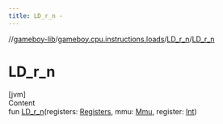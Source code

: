```yaml
---
title: LD_r_n -
---
```

//[gameboy-lib](../../index.md)/[gameboy.cpu.instructions.loads](../index.md)/[LD_r_n](index.md)/[LD_r_n](-l-d_r_n.md)



# LD_r_n  
[jvm]  
Content  
fun [LD_r_n](-l-d_r_n.md)(registers: [Registers](../../gameboy.cpu/-registers/index.md), mmu: [Mmu](../../gameboy.memory/-mmu/index.md), register: [Int](https://kotlinlang.org/api/latest/jvm/stdlib/kotlin/-int/index.html))  



